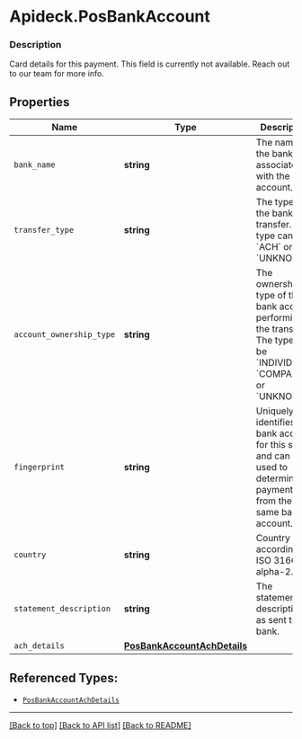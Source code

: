 # Apideck.PosBankAccount

### Description

Card details for this payment. This field is currently not available. Reach out to our team for more info.

## Properties
Name | Type | Description | Notes
------------ | ------------- | ------------- | -------------
`bank_name` | **string** | The name of the bank associated with the bank account. | [optional] 
`transfer_type` | **string** | The type of the bank transfer. The type can be &#x60;ACH&#x60; or &#x60;UNKNOWN&#x60;. | [optional] 
`account_ownership_type` | **string** | The ownership type of the bank account performing the transfer. The type can be &#x60;INDIVIDUAL&#x60;, &#x60;COMPANY&#x60;, or &#x60;UNKNOWN&#x60;. | [optional] 
`fingerprint` | **string** | Uniquely identifies the bank account for this seller and can be used to determine if payments are from the same bank account. | [optional] 
`country` | **string** | Country code according to ISO 3166-1 alpha-2. | [optional] 
`statement_description` | **string** | The statement description as sent to the bank. | [optional] 
`ach_details` | [**PosBankAccountAchDetails**](PosBankAccountAchDetails.md) |  | [optional] 





## Referenced Types:






* [`PosBankAccountAchDetails`](PosBankAccountAchDetails.md)

---

[[Back to top]](#) [[Back to API list]](../../../../README.md#documentation-for-api-endpoints) [[Back to README]](../../../../README.md)



